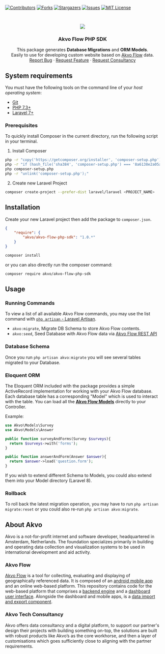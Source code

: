 [![Contributors][contributors-shield]][contributors-url]
[![Forks][forks-shield]][forks-url]
[![Stargazers][stars-shield]][stars-url]
[![Issues][issues-shield]][issues-url]
[![MIT License][license-shield]][license-url]

<br />
<p align="center">
  <a href="https://github.com/akvo/akvo-flow-php-sdk">
    <img src="https://www.thinkdataservices.com/wp-content/uploads/2018/06/Akvo-logo-L-e1529533863892.png">
  </a>

  <h3 align="center">Akvo Flow PHP SDK</h3>

  <p align="center">
  This package generates <b>Database Migrations</b> and <b>ORM Models</b>. <br/>Easily to use for developing custom website based on <a href="https://akvo.org/capture-and-understand-data-that-matters/">Akvo Flow</a> data.
    <br />
    <a href="https://github.com/akvo/akvo-flow-php-sdk/issues">Report Bug</a>
    ·
    <a href="https://github.com/akvo/akvo-flow-php-sdk/issues">Request Feature</a>
    ·
    <a href="https://github.com/akvo/akvo-flow-php-sdk/issues">Request Consultancy</a>
  </p>
</p>

<!-- GETTING STARTED -->

## System requirements

You must have the following tools on the command line of your *host operating system*:

* [Git](https://git-scm.com/)
* [PHP 7.3+](http://php.net/manual/en/install.php)
* [Laravel 7+](https://laravel.com/docs/8.x/installation)

### Prerequisites

To quickly install Composer in the current directory, run the following script in your terminal.

1. Install Composer

```sh
php -r "copy('https://getcomposer.org/installer', 'composer-setup.php');"
php -r "if (hash_file('sha384', 'composer-setup.php') === '8a6138e2a05a8c28539c9f0fb361159823655d7ad2deecb371b04a83966c61223adc522b0189079e3e9e277cd72b8897') { echo 'Installer verified'; } else { echo 'Installer corrupt'; unlink('composer-setup.php'); } echo PHP_EOL;"
php composer-setup.php
php -r "unlink('composer-setup.php');"
```
2. Create new Laravel Project

```sh
composer create-project --prefer-dist laravel/laravel <PROJECT_NAME>
```

## Installation

Create your new Laravel project then add the package to `composer.json`.
```json
{
    "require": {
        "akvo/akvo-flow-php-sdk": "1.0.*"
    }
}
```
```bash
composer install
```

or you can also directly run the composer command:

```bash
composer require akvo/akvo-flow-php-sdk
```

## Usage

### Running Commands

To view a list of all available Akvo Flow commands, you may use the list command with [`php artisan` -  Laravel Artisan](https://laravel.com/docs/8.x/artisan).
- `akvo:migrate`, Migrate DB Schema to store Akvo Flow contents.
- `akvo:seed`, Seed Database with Akvo Flow data via [Akvo Flow REST API](https://github.com/akvo/akvo-flow-api/wiki/Akvo-Flow-REST-API)

### Database Schema

Once you run `php artisan akvo:migrate` you will see several tables migrated to your Database.

### Eloquent ORM

The Eloquent ORM included with the package provides a simple ActiveRecord implementation for working with your Akvo Flow database. Each database table has a corresponding "Model" which is used to interact with the table. You can load all the **[Akvo Flow Models](https://github.com/akvo/akvo-flow-php-sdk/tree/master/src/Models)** directly to your Controller.

Example:

```php
use Akvo\Models\Survey
use Akvo\Models\Answer

public function surveyAndForms(Survey $surveys){
  return $surveys->with('forms');
}

public function answerAndForm(Answer $answer){
  return $answer->load('question.form');
}
```

If you wish to extend different Schema to Models, you could also extend them into your Model directory (Laravel 8).

### Rollback

To roll back the latest migration operation, you may have to run `php artisan migrate:reset` or you could also re-run `php artisan akvo:migrate`.

## About Akvo

Akvo is a not-for-profit internet and software developer, headquartered in Amsterdam, Netherlands. The foundation specializes primarily in building and operating data collection and visualization systems to be used in international development and aid activity.

### Akvo Flow

[Akvo Flow](http://akvo.org/products/akvoflow/) is a tool for collecting, evaluating and displaying of geographically referenced data. It is composed of an [android mobile app](https://github.com/akvo/akvo-flow-mobile/) and an online web-based platform. This repository contains code for the web-based platform that comprises a [backend engine](https://github.com/akvo/akvo-flow/tree/master/GAE) and a [dashboard user interface](https://github.com/akvo/akvo-flow/tree/master/Dashboard).  Alongside the dashboard and mobile apps, is a [data import and export component](https://github.com/akvo/akvo-flow-services).

### Akvo Tech Consultancy

Akvo offers data consultancy and a digital platform, to support our partner's design their projects with building something on-top, the solutions are built with robust products like Akvo’s as the core workhorse, and then a layer of customisations which goes sufficiently close to aligning with the partner requirements.

<!-- MARKDOWN LINKS & IMAGES -->
[contributors-shield]: https://img.shields.io/github/contributors/akvo/akvo-flow-php-sdk.svg?style=flat-square
[contributors-url]: https://github.com/akvo/akvo-flow-php-sdk/graphs/contributors
[forks-shield]: https://img.shields.io/github/forks/akvo/akvo-flow-php-sdk.svg?style=flat-square
[forks-url]: https://github.com/akvo/akvo-flow-php-sdk/network/members
[stars-shield]: https://img.shields.io/github/stars/akvo/akvo-flow-php-sdk.svg?style=flat-square
[stars-url]: https://github.com/akvo/akvo-flow-php-sdk/stargazers
[issues-shield]: https://img.shields.io/github/issues/akvo/akvo-flow-php-sdk.svg?style=flat-square
[issues-url]: https://github.com/akvo/akvo-flow-php-sdk/issues
[license-shield]: https://img.shields.io/github/license/akvo/akvo-flow-php-sdk.svg?style=flat-square
[license-url]: https://github.com/akvo/akvo-flow-php-sdk/blob/master/LICENSE.txt


